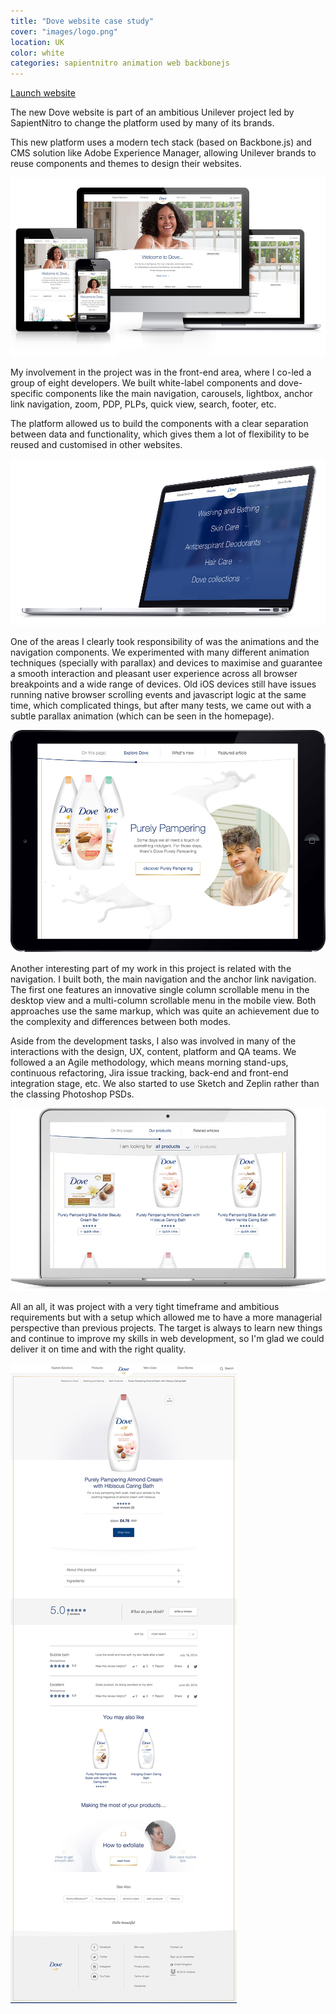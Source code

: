 ```yaml
---
title: "Dove website case study"
cover: "images/logo.png"
location: UK
color: white
categories: sapientnitro animation web backbonejs
---
```


<p class="align-center">
<a class="btn" href="http://www.dove.com/uk" target="_blank">Launch website</a>
</p>

The new Dove website is part of an ambitious Unilever project led by SapientNitro to change the platform used by many of its brands.

This new platform uses a modern tech stack (based on Backbone.js) and CMS solution like Adobe Experience Manager, allowing Unilever brands to reuse components and themes to design their websites.

![](./images/0.jpg)

My involvement in the project was in the front-end area, where I co-led a group of eight developers. We built white-label components and dove-specific components like the main navigation, carousels, lightbox, anchor link navigation, zoom, PDP, PLPs, quick view, search, footer, etc.

The platform allowed us to build the components with a clear separation between data and functionality, which gives them a lot of flexibility to be reused and customised in other websites.

![](./images/1.jpg)

One of the areas I clearly took responsibility of was the animations and the navigation components. We experimented with many different animation techniques (specially with parallax) and devices to maximise and guarantee a smooth interaction and pleasant user experience across all browser breakpoints and a wide range of devices. Old iOS devices still have issues running native browser scrolling events and javascript logic at the same time, which complicated things, but after many tests, we came out with a subtle parallax animation (which can be seen in the homepage).

![](./images/2.jpg)

Another interesting part of my work in this project is related with the navigation. I built both, the main navigation and the anchor link navigation. The first one features an innovative single column scrollable menu in the desktop view and a multi-column scrollable menu in the mobile view. Both approaches use the same markup, which was quite an achievement due to the complexity and differences between both modes.

Aside from the development tasks, I also was involved in many of the interactions with the design, UX, content, platform and QA teams. We followed a an Agile methodology, which means morning stand-ups, continuous refactoring, Jira issue tracking, back-end and front-end integration stage, etc. We also started to use Sketch and Zeplin rather than the classing Photoshop PSDs.

![](./images/3.jpg)

All an all, it was project with a very tight timeframe and ambitious requirements but with a setup which allowed me to have a more managerial perspective than previous projects. The target is always to learn new things and continue to improve my skills in web development, so I'm glad we could deliver it on time and with the right quality.

![](./images/4.jpg)
